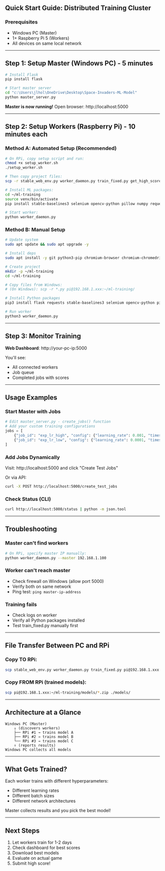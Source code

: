 ## Quick Start Guide: Distributed Training Cluster

### Prerequisites
- Windows PC (Master)
- 1+ Raspberry Pi 5 (Workers)
- All devices on same local network

---

## Step 1: Setup Master (Windows PC) - 5 minutes

```bash
# Install Flask
pip install flask

# Start master server
cd "c:\Users\jlhol\OneDrive\Desktop\Space-Invaders-ML-Model"
python master_server.py
```

**Master is now running!** Open browser: http://localhost:5000

---

## Step 2: Setup Workers (Raspberry Pi) - 10 minutes each

### Method A: Automated Setup (Recommended)

```bash
# On RPi, copy setup script and run:
chmod +x setup_worker.sh
./setup_worker.sh

# Then copy project files:
scp -r stable_web_env.py worker_daemon.py train_fixed.py get_high_score.py pi@raspberrypi.local:~/ml-training/

# Install ML packages:
cd ~/ml-training
source venv/bin/activate
pip install stable-baselines3 selenium opencv-python pillow numpy requests beautifulsoup4

# Start worker:
python worker_daemon.py
```

### Method B: Manual Setup

```bash
# Update system
sudo apt update && sudo apt upgrade -y

# Install deps
sudo apt install -y git python3-pip chromium-browser chromium-chromedriver

# Create project
mkdir -p ~/ml-training
cd ~/ml-training

# Copy files from Windows:
# (On Windows): scp -r *.py pi@192.168.1.xxx:~/ml-training/

# Install Python packages
pip3 install flask requests stable-baselines3 selenium opencv-python pillow numpy

# Run worker
python3 worker_daemon.py
```

---

## Step 3: Monitor Training

**Web Dashboard**: http://your-pc-ip:5000

You'll see:
- All connected workers
- Job queue
- Completed jobs with scores

---

## Usage Examples

### Start Master with Jobs

```python
# Edit master_server.py - create_jobs() function
# Add your custom training configurations
jobs = [
    {"job_id": "exp_lr_high", "config": {"learning_rate": 0.001, "timesteps": 100000}},
    {"job_id": "exp_lr_low", "config": {"learning_rate": 0.0001, "timesteps": 100000}},
]
```

### Add Jobs Dynamically

Visit: http://localhost:5000 and click "Create Test Jobs"

Or via API:
```bash
curl -X POST http://localhost:5000/create_test_jobs
```

### Check Status (CLI)

```bash
curl http://localhost:5000/status | python -m json.tool
```

---

## Troubleshooting

### Master can't find workers
```bash
# On RPi, specify master IP manually:
python worker_daemon.py --master 192.168.1.100
```

### Worker can't reach master
- Check firewall on Windows (allow port 5000)
- Verify both on same network
- Ping test: `ping master-ip-address`

### Training fails
- Check logs on worker
- Verify all Python packages installed
- Test train_fixed.py manually first

---

## File Transfer Between PC and RPi

### Copy TO RPi:
```bash
scp stable_web_env.py worker_daemon.py train_fixed.py pi@192.168.1.xxx:~/ml-training/
```

### Copy FROM RPi (trained models):
```bash
scp pi@192.168.1.xxx:~/ml-training/models/*.zip ./models/
```

---

## Architecture at a Glance

```
Windows PC (Master)
    ↓ (discovers workers)
    ├── RPi #1 → trains model A
    ├── RPi #2 → trains model B
    └── RPi #3 → trains model C
    ↑ (reports results)
Windows PC collects all models
```

---

## What Gets Trained?

Each worker trains with different hyperparameters:
- Different learning rates
- Different batch sizes
- Different network architectures

Master collects results and you pick the best model!

---

## Next Steps

1. Let workers train for 1-2 days
2. Check dashboard for best scores
3. Download best models
4. Evaluate on actual game
5. Submit high score!
